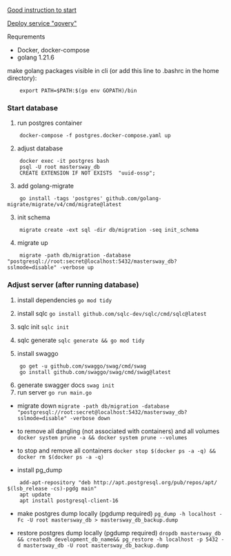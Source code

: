 [Good instruction to start](https://dev.to/geoff89/deploying-a-golang-restful-api-with-gin-sqlc-and-postgresql-1lbl)


[Deploy service "qovery"](https://www.qovery.com/pricing/)


Requrements
* Docker, docker-compose
* golang 1.21.6

make golang packages visible in cli (or add this line to .bashrc in the home directory): 
```
    export PATH=$PATH:$(go env GOPATH)/bin
```

### Start database

1. run postgres container
```
    docker-compose -f postgres.docker-compose.yaml up
```
2. adjust database
```
    docker exec -it postgres bash
    psql -U root mastersway_db
    CREATE EXTENSION IF NOT EXISTS  "uuid-ossp";
```
3. add golang-migrate
```
    go install -tags 'postgres' github.com/golang-migrate/migrate/v4/cmd/migrate@latest
```
3. init schema
```
    migrate create -ext sql -dir db/migration -seq init_schema
```
4. migrate up
```
    migrate -path db/migration -database  "postgresql://root:secret@localhost:5432/mastersway_db?sslmode=disable" -verbose up
```


### Adjust server (after running database)
1. install dependencies
```go mod tidy```

2. install sqlc
```go install github.com/sqlc-dev/sqlc/cmd/sqlc@latest```

3. sqlc init
```sqlc init```

4. sqlc generate
```sqlc generate && go mod tidy```

5. install swaggo
```
    go get -u github.com/swaggo/swag/cmd/swag
    go install github.com/swaggo/swag/cmd/swag@latest
```
6. generate swagger docs
```swag init```
7. run server
```go run main.go```







* migrate down
```migrate -path db/migration -database "postgresql://root:secret@localhost:5432/mastersway_db?sslmode=disable" -verbose down```

* to remove all dangling (not associated with containers) and all volumes
```docker system prune -a && docker system prune --volumes```

* to stop and remove all containers
```docker stop $(docker ps -a -q) && docker rm $(docker ps -a -q)```

* install pg_dump
```
    add-apt-repository "deb http://apt.postgresql.org/pub/repos/apt/ $(lsb_release -cs)-pgdg main"
    apt update
    apt install postgresql-client-16
```

* make postgres dump locally (pgdump required)
```pg_dump -h localhost -Fc -U root mastersway_db > mastersway_db_backup.dump```

* restore postgres dump locally (pgdump required)
```dropdb mastersway_db && createdb development_db_name&& pg_restore -h localhost -p 5432 -d mastersway_db -U root mastersway_db_backup.dump```